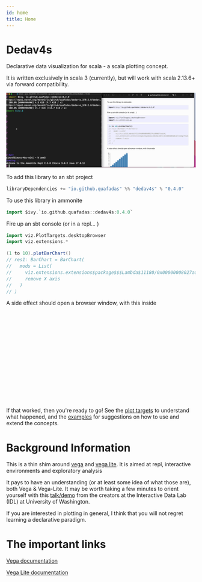 ```yaml
---
id: home
title: Home
---
```

# Dedav4s

Declarative data visualization for scala - a scala plotting concept. 

It is written exclusively in scala 3 (currently), but will work with scala 2.13.6+ via forward compatibility.

<head>
        <meta charset="utf-8" />
        <!-- Import Vega & Vega-Lite -->
        <script src="https://cdn.jsdelivr.net/npm/vega@5"></script>
        <script src="https://cdn.jsdelivr.net/npm/vega-lite@5"></script>
        <!-- Import vega-embed -->
        <script src="https://cdn.jsdelivr.net/npm/vega-embed@5"></script>
        <style>
		    div.viz {
                width: 25vmin;
                height:25vmin;
                style="position: fixed; left: 0; right: 0; top: 0; bottom: 0"
            }
        </style>
</head>

![intro](assets/dedav_intro.gif)

To add this library to an sbt project
```scala
libraryDependencies += "io.github.quafadas" %% "dedav4s" % "0.4.0"
```
To use this library in ammonite
```scala
import $ivy.`io.github.quafadas::dedav4s:0.4.0`
```

Fire up an sbt console (or in a repl... )

```scala
import viz.PlotTargets.desktopBrowser
import viz.extensions.*
```


```scala
(1 to 10).plotBarChart()
// res1: BarChart = BarChart(
//   mods = List(
//     viz.extensions.extensions$package$$$Lambda$11180/0x00000008027aa9e0@31e20b12,
//     remove X axis
//   )
// )
```

A side effect should open a browser window, with this inside



<div id="viz_sdyCoscN" class="viz"></div>

<script type="text/javascript">
const specsdyCoscN = {
  "$schema": "https://vega.github.io/schema/vega/v5.json",
  "description": "A basic bar chart example, with value labels shown upon mouse hover.",
  "width": 400,
  "height": 200,
  "padding": 5,
  "data": [
    {
      "name": "table",
      "values": [
        {
          "category": "Yp1CkvLR",
          "amount": 1
        },
        {
          "category": "pMbpAO5g",
          "amount": 2
        },
        {
          "category": "nZPBmyB6",
          "amount": 3
        },
        {
          "category": "u4HvYJ8V",
          "amount": 4
        },
        {
          "category": "Ff8aPEI8",
          "amount": 5
        },
        {
          "category": "W8z1kjFy",
          "amount": 6
        },
        {
          "category": "TB6mdUBt",
          "amount": 7
        },
        {
          "category": "dL64Fbik",
          "amount": 8
        },
        {
          "category": "ClYkIXyu",
          "amount": 9
        },
        {
          "category": "ImlTLxps",
          "amount": 10
        }
      ]
    }
  ],
  "signals": [
    {
      "name": "tooltip",
      "value": {
        
      },
      "on": [
        {
          "events": "rect:mouseover",
          "update": "datum"
        },
        {
          "events": "rect:mouseout",
          "update": "{}"
        }
      ]
    }
  ],
  "scales": [
    {
      "name": "xscale",
      "type": "band",
      "domain": {
        "data": "table",
        "field": "category"
      },
      "range": "width",
      "padding": 0.05,
      "round": true
    },
    {
      "name": "yscale",
      "domain": {
        "data": "table",
        "field": "amount"
      },
      "nice": true,
      "range": "height"
    }
  ],
  "axes": [
    {
      "orient": "left",
      "scale": "yscale"
    }
  ],
  "marks": [
    {
      "type": "rect",
      "from": {
        "data": "table"
      },
      "encode": {
        "enter": {
          "x": {
            "scale": "xscale",
            "field": "category"
          },
          "width": {
            "scale": "xscale",
            "band": 1
          },
          "y": {
            "scale": "yscale",
            "field": "amount"
          },
          "y2": {
            "scale": "yscale",
            "value": 0
          }
        },
        "update": {
          "fill": {
            "value": "steelblue"
          }
        },
        "hover": {
          "fill": {
            "value": "red"
          }
        }
      }
    },
    {
      "type": "text",
      "encode": {
        "enter": {
          "align": {
            "value": "center"
          },
          "baseline": {
            "value": "bottom"
          },
          "fill": {
            "value": "#333"
          }
        },
        "update": {
          "x": {
            "scale": "xscale",
            "signal": "tooltip.category",
            "band": 0.5
          },
          "y": {
            "scale": "yscale",
            "signal": "tooltip.amount",
            "offset": -2
          },
          "text": {
            "signal": "tooltip.amount"
          },
          "fillOpacity": [
            {
              "test": "datum === tooltip",
              "value": 0
            },
            {
              "value": 1
            }
          ]
        }
      }
    }
  ]
}
vegaEmbed('#viz_sdyCoscN', specsdyCoscN , {
    renderer: "canvas", // renderer (canvas or svg)
    container: "#viz_sdyCoscN", // parent DOM container
    hover: true, // enable hover processing
    actions: {
        editor : true
    }
}).then(function(result) {

})
</script>
If that worked, then you're ready to go! See the [plot targets](explanation/plotTargets.md) to understand what happened, and the [examples](explanation/examples.md) for suggestions on how to use and extend the concepts.

# Background Information
This is a thin shim around [vega](https://vega.github.io/vega/) and [vega lite](https://vega.github.io/vega-lite/). It is aimed at repl, interactive environments and exploratory analysis

It pays to have an understanding (or at least some idea of what those are), both Vega & Vega-Lite. It may be worth taking a few minutes to orient yourself with this [talk/demo](https://www.youtube.com/watch?v=9uaHRWj04D4) from the creators at the Interactive Data Lab (IDL) at University of Washington.

If you are interested in plotting in general, I think that you will not regret learning a declarative paradigm.

# The important links
[Vega documentation](https://vega.github.io/vega/docs/)

[Vega Lite documentation](https://vega.github.io/vega-lite/docs/)
